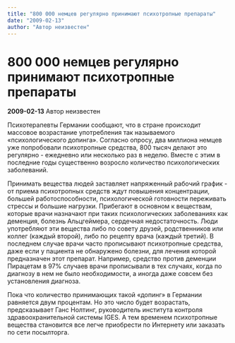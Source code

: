 ```yaml
---
title: "800 000 немцев регулярно принимают психотропные препараты"
date: "2009-02-13"
author: "Автор неизвестен"
---
```


# 800 000 немцев регулярно принимают психотропные препараты

**2009-02-13** Автор неизвестен

Психотерапевты Германии сообщают, что в стране происходит массовое возрастание употребления так называемого «психологического допинга». Согласно опросу, два миллиона немцев уже попробовали психотропные средства, 800 тысяч делают это регулярно - ежедневно или несколько раз в неделю. Вместе с этим в последние годы существенно возросло количество психологических заболеваний.

Принимать вещества людей заставляет напряженный рабочий график - от приема психотропных средств ждут повышения концентрации, большей работоспособности, психологической готовности переживать стрессы и большие нагрузки. Прибегают в основном к веществам, которые врачи назначают при таких психологических заболеваниях как деменция, болезнь Альцгеймера, сердечная недостаточность. Люди употребляют эти вещества либо по совету друзей, родственников или коллег (каждый второй), либо по рецепту врача (каждый третий). В последнем случае врачи часто прописывают психотропные средства, даже если у пациента не обнаружено болезни, для лечения которой предназначен этот препарат. Например, средство против деменции Пирацетам в 97% случаев врачи прописывали в тех случаях, когда по диагнозу в нем не было необходимости, а иногда даже совсем без установления диагноза.

Пока что количество принимающих такой «допинг» в Германии равняется двум процентам. Но это число будет возрастать, предсказывает Ганс Нолтинг, руководитель института контроля здравоохранительной системы IGES. А тем временем психотропные вещества становится все легче приобрести по Интернету или заказать по сети посылторга.